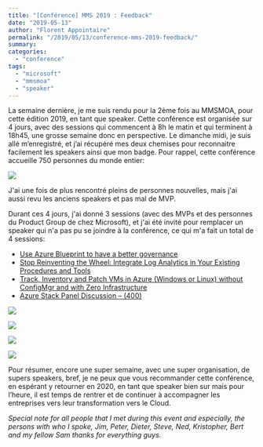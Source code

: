 ```yaml
---
title: "[Conférence] MMS 2019 : Feedback"
date: "2019-05-13"
author: "Florent Appointaire"
permalink: "/2019/05/13/conference-mms-2019-feedback/"
summary:
categories: 
  - "conference"
tags: 
  - "microsoft"
  - "mmsmoa"
  - "speaker"
---
```

La semaine dernière, je me suis rendu pour la 2ème fois au MMSMOA, pour cette édition 2019, en tant que speaker. Cette conférence est organisée sur 4 jours, avec des sessions qui commencent à 8h le matin et qui terminent à 18h45, une grosse semaine donc en perspective. Le dimanche midi, je suis allé m’enregistré, et j’ai récupéré mes deux chemises pour reconnaitre facilement les speakers ainsi que mon badge. Pour rappel, cette conférence accueille 750 personnes du monde entier:

![](https://cloudyjourney.fr/wp-content/uploads/2019/05/MMS2019_Badge.jpeg)

J'ai une fois de plus rencontré pleins de personnes nouvelles, mais j'ai aussi revu les anciens speakers et pas mal de MVP.

Durant ces 4 jours, j'ai donné 3 sessions (avec des MVPs et des personnes du Product Group de chez Microsoft), et j'ai été invité pour remplacer un speaker qui n'a pas pu se joindre à la conférence, ce qui m'a fait un total de 4 sessions:

- [Use Azure Blueprint to have a better governance](https://mms2019.sched.com/event/N6eo/use-azure-blueprint-to-have-a-better-governance#)
- [Stop Reinventing the Wheel: Integrate Log Analytics in Your Existing Procedures and Tools](https://mms2019.sched.com/event/N6e2/stop-reinventing-the-wheel-integrate-log-analytics-in-your-existing-procedures-and-tools#)
- [Track, Inventory and Patch VMs in Azure (Windows or Linux) without ConfigMgr and with Zero Infrastructure](https://mms2019.sched.com/event/N6er/track-inventory-and-patch-vms-in-azure-windows-or-linux-without-configmgr-and-with-zero-infrastructure#)
- [Azure Stack Panel Discussion – (400)](https://mms2019.sched.com/event/N6hE/azure-stack-panel-discussion-400#)

![](https://cloudyjourney.fr/wp-content/uploads/2019/05/MMS2019_02.jpg)

![](https://cloudyjourney.fr/wp-content/uploads/2019/05/MMS2019_03.jpg)

![](https://cloudyjourney.fr/wp-content/uploads/2019/05/MMS2019_04.jpg)

![](https://cloudyjourney.fr/wp-content/uploads/2019/05/MMS2019_05.jpg)

Pour résumer, encore une super semaine, avec une super organisation, de supers speakers, bref, je ne peux que vous recommander cette conférence, en espérant y retourner en 2020, en tant que speaker bien sur mais pour l’heure, il est temps de rentrer et de continuer à accompagner les entreprises vers leur transformation vers le Cloud.

_Special note for all people that I met during this event and especially, the persons with who I spoke, Jim, Peter, Dieter, Steve, Ned, Kristopher, Bert and my fellow Sam thanks for everything guys._